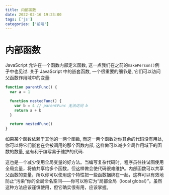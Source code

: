 ```yaml
---
title: 内部函数
date: 2022-02-16 19:23:00
tags: ['js']
categories: ['前端']
---
```


# 内部函数

JavaScript 允许在一个函数内部定义函数, 这一点我们在之前的`makePerson()`例子中也见过. 关于 JavaScript 中的嵌套函数, 一个很重要的细节是, 它们可以访问父函数作用域中的变量:

```js
function parentFunc() {
  var a = 1

  function nestedFunc() {
    var b = 4 // parentFunc 无法访问 b
    return a + b
  }

  return nestedFunc()
}
```

如果某个函数依赖于其他的一两个函数, 而这一两个函数对你其余的代码没有用处, 你可以将它们嵌套在会被调用的那个函数内部, 这样做可以减少全局作用域下的函数的数量, 这有利于编写易于维护的代码.

这也是一个减少使用全局变量的好方法。当编写复杂代码时，程序员往往试图使用全局变量，将值共享给多个函数，但这样做会使代码很难维护。内部函数可以共享父函数的变量，所以你可以使用这个特性把一些函数捆绑在一起，这样可以有效地防止“污染”你的全局命名空间——你可以称它为“局部全局（local global）”。虽然这种方法应该谨慎使用，但它确实很有用，应该掌握。
